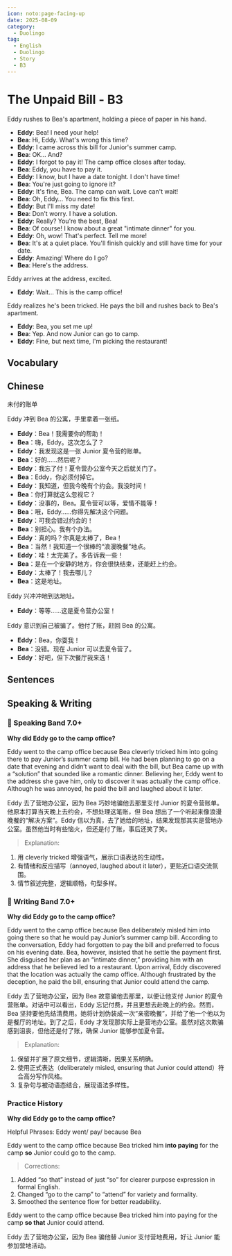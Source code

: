 ```yaml
---
icon: noto:page-facing-up
date: 2025-08-09
category:
  - Duolingo
tag:
  - English
  - Duolingo
  - Story
  - B3
---
```


# The Unpaid Bill - B3

Eddy rushes to Bea's apartment, holding a piece of paper in his hand.

- **Eddy**: Bea! I need your help!
- **Bea**: Hi, Eddy. What's wrong this time?
- **Eddy**: I came across this bill for Junior's summer camp.
- **Bea**: OK… And?
- **Eddy**: I forgot to pay it! The camp office closes after today.
- **Bea**: Eddy, you have to pay it.
- **Eddy**: I know, but I have a date tonight. I don't have time!
- **Bea**: You're just going to ignore it?
- **Eddy**: It's fine, Bea. The camp can wait. Love can't wait!
- **Bea**: Oh, Eddy… You need to fix this first.
- **Eddy**: But I'll miss my date!
- **Bea**: Don't worry. I have a solution.
- **Eddy**: Really? You're the best, Bea!
- **Bea**: Of course! I know about a great "intimate dinner" for you.
- **Eddy**: Oh, wow! That's perfect. Tell me more!
- **Bea**: It's at a quiet place. You'll finish quickly and still have time for your date.
- **Eddy**: Amazing! Where do I go?
- **Bea**: Here's the address.

Eddy arrives at the address, excited.

- **Eddy**: Wait… This is the camp office!

Eddy realizes he's been tricked. He pays the bill and rushes back to Bea's apartment.

- **Eddy**: Bea, you set me up!
- **Bea**: Yep. And now Junior can go to camp.
- **Eddy**: Fine, but next time, I'm picking the restaurant!

## Vocabulary

## Chinese

未付的账单

Eddy 冲到 Bea 的公寓，手里拿着一张纸。

- **Eddy**：Bea！我需要你的帮助！
- **Bea**：嗨，Eddy。这次怎么了？
- **Eddy**：我发现这是一张 Junior 夏令营的账单。
- **Bea**：好的……然后呢？
- **Eddy**：我忘了付！夏令营办公室今天之后就关门了。
- **Bea**：Eddy，你必须付掉它。
- **Eddy**：我知道，但我今晚有个约会。我没时间！
- **Bea**：你打算就这么忽视它？
- **Eddy**：没事的，Bea。夏令营可以等，爱情不能等！
- **Bea**：哦，Eddy……你得先解决这个问题。
- **Eddy**：可我会错过约会的！
- **Bea**：别担心。我有个办法。
- **Eddy**：真的吗？你真是太棒了，Bea！
- **Bea**：当然！我知道一个很棒的“浪漫晚餐”地点。
- **Eddy**：哇！太完美了。多告诉我一些！
- **Bea**：是在一个安静的地方，你会很快结束，还能赶上约会。
- **Eddy**：太棒了！我去哪儿？
- **Bea**：这是地址。

Eddy 兴冲冲地到达地址。

- **Eddy**：等等……这是夏令营办公室！

Eddy 意识到自己被骗了。他付了账，赶回 Bea 的公寓。

- **Eddy**：Bea，你耍我！
- **Bea**：没错。现在 Junior 可以去夏令营了。
- **Eddy**：好吧，但下次餐厅我来选！

## Sentences

## Speaking & Writing

### 🌟 Speaking Band 7.0+

**Why did Eddy go to the camp office?**

Eddy went to the camp office because Bea cleverly tricked him into going there to pay Junior’s summer camp bill. He had been planning to go on a date that evening and didn’t want to deal with the bill, but Bea came up with a “solution” that sounded like a romantic dinner. Believing her, Eddy went to the address she gave him, only to discover it was actually the camp office. Although he was annoyed, he paid the bill and laughed about it later.

Eddy 去了营地办公室，因为 Bea 巧妙地骗他去那里支付 Junior 的夏令营账单。他原本打算当天晚上去约会，不想处理这笔账，但 Bea 想出了一个听起来像浪漫晚餐的“解决方案”。Eddy 信以为真，去了她给的地址，结果发现那其实是营地办公室。虽然他当时有些恼火，但还是付了账，事后还笑了笑。

> Explanation:

1. 用 cleverly tricked 增强语气，展示口语表达的生动性。
2. 有情绪和反应描写（annoyed, laughed about it later），更贴近口语交流氛围。
3. 情节叙述完整，逻辑顺畅，句型多样。

### 🌟 Writing Band 7.0+

**Why did Eddy go to the camp office?**

Eddy went to the camp office because Bea deliberately misled him into going there so that he would pay Junior’s summer camp bill. According to the conversation, Eddy had forgotten to pay the bill and preferred to focus on his evening date. Bea, however, insisted that he settle the payment first. She disguised her plan as an “intimate dinner,” providing him with an address that he believed led to a restaurant. Upon arrival, Eddy discovered that the location was actually the camp office. Although frustrated by the deception, he paid the bill, ensuring that Junior could attend the camp.

Eddy 去了营地办公室，因为 Bea 故意骗他去那里，以便让他支付 Junior 的夏令营账单。对话中可以看出，Eddy 忘记付费，并且更想去赴晚上的约会。然而，Bea 坚持要他先结清费用。她将计划伪装成一次“亲密晚餐”，并给了他一个他以为是餐厅的地址。到了之后，Eddy 才发现那实际上是营地办公室。虽然对这次欺骗感到沮丧，但他还是付了账，确保 Junior 能够参加夏令营。

> Explanation:

1. 保留并扩展了原文细节，逻辑清晰，因果关系明确。
2. 使用正式表达（deliberately misled, ensuring that Junior could attend）符合高分写作风格。
3. 复杂句与被动语态结合，展现语法多样性。

### Practice History

**Why did Eddy go to the camp office?**

Helpful Phrases: Eddy went/ pay/ because Bea

Eddy went to the camp office because Bea tricked him **into paying** for the camp **so** Junior could go to the camp.

> Corrections:

1. Added “so that” instead of just “so” for clearer purpose expression in formal English.
2. Changed “go to the camp” to “attend” for variety and formality.
3. Smoothed the sentence flow for better readability.

Eddy went to the camp office because Bea tricked him into paying for the camp **so that** Junior could attend.

Eddy 去了营地办公室，因为 Bea 骗他替 Junior 支付营地费用，好让 Junior 能参加营地活动。
